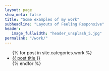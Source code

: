 ```yaml
---
layout: page
show_meta: false
title: "Some examples of my work"
subheadline: "Layouts of Feeling Responsive"
header:
   image_fullwidth: "header_unsplash_5.jpg"
permalink: "/work/"
---
```

<ul>
    {% for post in site.categories.work %}
    <li><a href="{{ site.url }}{{ site.baseurl }}{{ post.url }}">{{ post.title }}</a></li>
    {% endfor %}
</ul>
